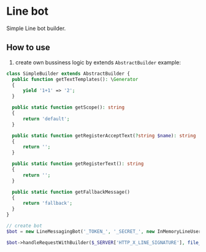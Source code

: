 # Line bot
Simple Line bot builder.

## How to use 

1. create own bussiness logic by extends `AbstractBuilder`
example:
```php
class SimpleBuilder extends AbstractBuilder {
  public function getTextTemplates(): \Generator
  {
      yield '1+1' => '2';
  }

  public static function getScope(): string
  {
      return 'default';
  }

  public static function getRegisterAcceptText(?string $name): string
  {
      return '';
  }

  public static function getRegisterText(): string
  {
      return '';
  }

  public static function getFallbackMessage()
  {
      return 'fallback';
  }
}

// create bot
$bot = new LineMessagingBot('_TOKEN_', '_SECRET_', new InMemoryLineUserManager());

$bot->handleRequestWithBuilder($_SERVER['HTTP_X_LINE_SIGNATURE'], file_get_contents('php://input'), new SimpleBuilder());
```

